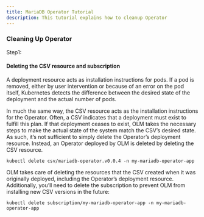 ```yaml
---
title: MariaDB Operator Tutorial
description: This tutorial explains how to cleanup Operator
---
```



### Cleaning Up Operator


Step1:

#### Deleting the CSV resource and subscription

A deployment resource acts as installation instructions for pods. 
If a pod is removed, either by user intervention or because of an error on the pod itself, Kubernetes detects the difference between the desired state of the deployment and the actual number of pods.
 
In much the same way, the CSV resource acts as the installation instructions for the Operator. 
Often, a CSV indicates that a deployment must exist to fulfill this plan. 
If that deployment ceases to exist, OLM takes the necessary steps to make the actual state of the system match the CSV’s desired state.
As such, it’s not sufficient to simply delete the Operator’s deployment resource.
Instead, an Operator deployed by OLM is deleted by deleting the CSV resource.

```execute
kubectl delete csv/mariadb-operator.v0.0.4 -n my-mariadb-operator-app
```

OLM takes care of deleting the resources that the CSV created when it was originally deployed, including the Operator’s deployment resource.
Additionally, you’ll need to delete the subscription to prevent OLM from installing new CSV versions in the future:

```execute
kubectl delete subscription/my-mariadb-operator-app -n my-mariadb-operator-app
```

